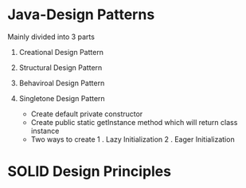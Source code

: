 # Java-Design Patterns
 Mainly divided into 3 parts

1. Creational Design Pattern

2. Structural Design Pattern

3. Behaviroal Design Pattern


1. Singletone Design Pattern
     - Create default private constructor
     - Create public static getInstance method which will return class instance
     - Two ways to create 1 . Lazy Initialization 2 . Eager Initialization

# SOLID Design Principles
